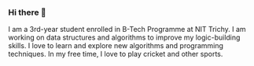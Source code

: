 ### Hi there 👋

<!--
**utsavsai100/utsavsai100** is a ✨ _special_ ✨ repository because its `README.md` (this file) appears on your GitHub profile.

Here are some ideas to get you started:

- 🔭 I’m currently working on ...
- 🌱 I’m currently learning ...
- 👯 I’m looking to collaborate on ...
- 🤔 I’m looking for help with ...
- 💬 Ask me about ...
- 📫 How to reach me: ...
- 😄 Pronouns: ...
- ⚡ Fun fact: ...
-->
I am a 3rd-year student enrolled in B-Tech Programme at NIT Trichy. 
I am working on data structures and algorithms to improve my logic-building skills.
I love to learn and explore new algorithms and programming techniques.
In my free time, I love to play cricket and other sports.


